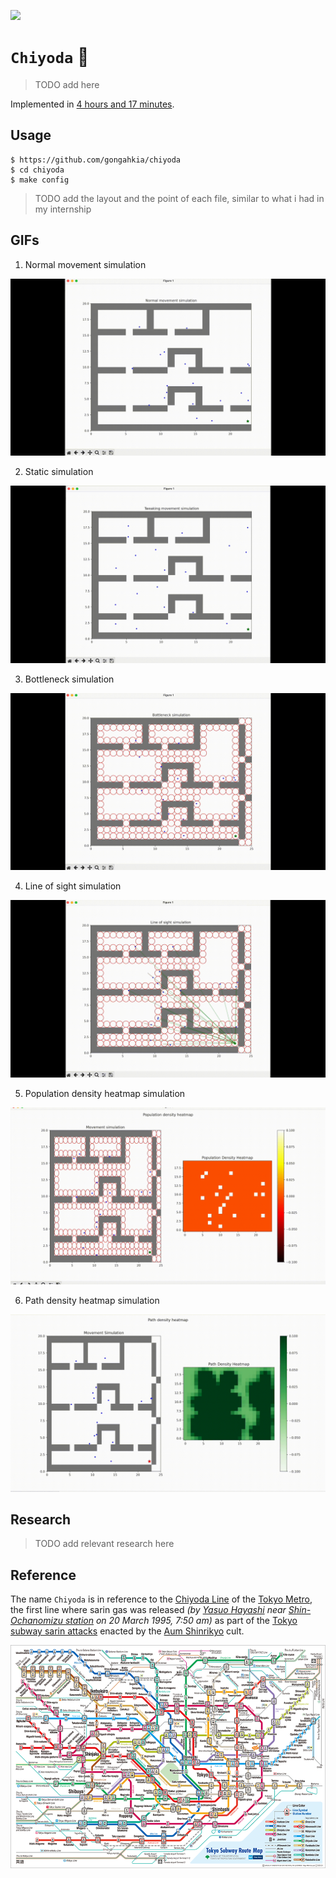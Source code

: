 [![](https://img.shields.io/badge/chiyoda_1.0.0-passing-green)](https://github.com/gongahkia/chiyoda/releases/tag/1.0.0) 

# `Chiyoda` 🚆

> TODO add here

Implemented in [4 hours and 17 minutes](https://github.com/gongahkia/chiyoda/commit/06ab35a1f475c393faf7a3e2412a90b8e2ef4bb6).

## Usage

```console
$ https://github.com/gongahkia/chiyoda
$ cd chiyoda
$ make config
```

> TODO add the layout and the point of each file, similar to what i had in my internship

## GIFs

1. Normal movement simulation

![](./asset/reference/normal.gif)

2. Static simulation

![](./asset/reference/tweak.gif)

3. Bottleneck simulation

![](./asset/reference/bottleneck.gif)

4. Line of sight simulation

![](./asset/reference/los.gif)

5. Population density heatmap simulation

![](./asset/reference/population.gif)

6. Path density heatmap simulation

![](./asset/reference/path.gif)

## Research

> TODO add relevant research here

## Reference

The name `Chiyoda` is in reference to the [Chiyoda Line](https://en.wikipedia.org/wiki/Tokyo_Metro_Chiyoda_Line) of the [Tokyo Metro](https://www.tokyometro.jp/en/index.html), the first line where sarin gas was released *(by [Yasuo Hayashi](https://en.wikipedia.org/wiki/Lin_Tainan) near [Shin-Ochanomizu station](https://en.wikipedia.org/wiki/Shin-ochanomizu_Station) on 20 March 1995, 7:50 am)* as part of the [Tokyo subway sarin attacks](https://en.wikipedia.org/wiki/Tokyo_subway_sarin_attack) enacted by the [Aum Shinrikyo](https://en.wikipedia.org/wiki/Aum_Shinrikyo) cult.

![](./asset/logo/map.png)